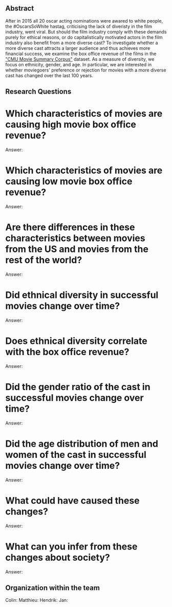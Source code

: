 ## Abstract
After in 2015 all 20 oscar acting nominations were awared to white people, the #OscarsSoWhite hastag, criticising the lack of diveristy in the film industry, went viral. But should the film industry comply with these demands purely for ethical reasons, or do capitalistically motivated actors in the film industry also benefit from a more diverse cast? To investigate whether a more diverse cast attracts a larger audience and thus achieves more financial success, we examine the box office revenue of the films in the ["CMU Movie Summary Corpus"](http://www.cs.cmu.edu/~ark/personas/) dataset. As a measure of diversity, we focus on ethnicity, gender, and age. In particular, we are interested in whether moviegoers' preference or rejection for movies with a more diverse cast has changed over the last 100 years.
 
 
## Research Questions

#	Which characteristics of movies are causing high movie box office revenue?
Answer:

#	Which characteristics of movies are causing low movie box office revenue?
Answer:

#	Are there differences in these characteristics between movies from the US and movies from the rest of the world?
Answer:

#	Did ethnical diversity in successful movies change over time?
Answer:

#	Does ethnical diversity correlate with the box office revenue?
Answer:

#	Did the gender ratio of the cast in successful movies change over time?
Answer:

# Did the age distribution of men and women of the cast in successful movies change over time?
Answer:

# What could have caused these changes?
Answer:

# What can you infer from these changes about society?
Answer:


## Organization within the team
Colin:
Matthieu:
Hendrik:
Jan:
